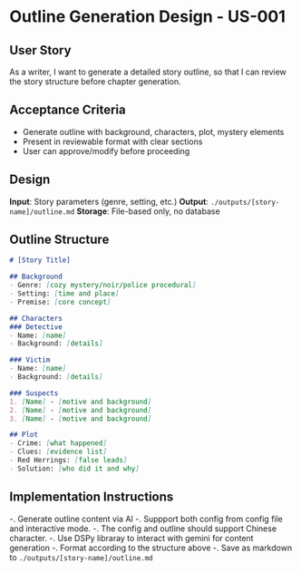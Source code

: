 # Outline Generation Design - US-001

## User Story
As a writer, I want to generate a detailed story outline, so that I can review the story structure before chapter generation.

## Acceptance Criteria
- Generate outline with background, characters, plot, mystery elements
- Present in reviewable format with clear sections  
- User can approve/modify before proceeding

## Design

**Input**: Story parameters (genre, setting, etc.)
**Output**: `./outputs/[story-name]/outline.md`
**Storage**: File-based only, no database

## Outline Structure
```markdown
# [Story Title]

## Background
- Genre: [cozy mystery/noir/police procedural]
- Setting: [time and place]
- Premise: [core concept]

## Characters
### Detective
- Name: [name]
- Background: [details]

### Victim  
- Name: [name]
- Background: [details]

### Suspects
1. [Name] - [motive and background]
2. [Name] - [motive and background]  
3. [Name] - [motive and background]

## Plot
- Crime: [what happened]
- Clues: [evidence list]
- Red Herrings: [false leads]
- Solution: [who did it and why]
```

## Implementation Instructions
-. Generate outline content via AI
-. Suppport both config from config file and interactive mode.
-. The config and outline should support Chinese character.
-. Use DSPy libraray to interact with gemini for content generation
-. Format according to the structure above
-. Save as markdown to `./outputs/[story-name]/outline.md`
